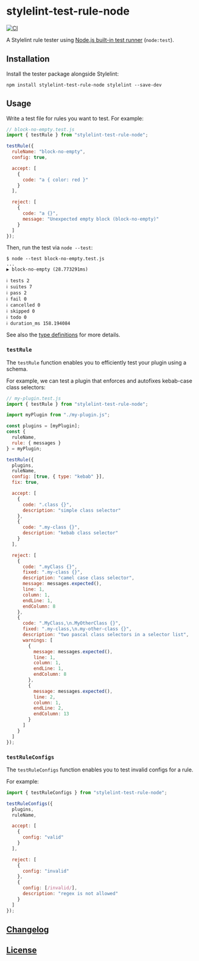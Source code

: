 # stylelint-test-rule-node

[![CI](https://github.com/stylelint/stylelint-test-rule-node/actions/workflows/ci.yml/badge.svg)](https://github.com/stylelint/stylelint-test-rule-node/actions/workflows/ci.yml)

A Stylelint rule tester using [Node.js built-in test runner](https://nodejs.org/api/test.html) (`node:test`).

## Installation

Install the tester package alongside Stylelint:

```shell
npm install stylelint-test-rule-node stylelint --save-dev
```

## Usage

Write a test file for rules you want to test. For example:

```js
// block-no-empty.test.js
import { testRule } from "stylelint-test-rule-node";

testRule({
  ruleName: "block-no-empty",
  config: true,

  accept: [
    {
      code: "a { color: red }"
    }
  ],

  reject: [
    {
      code: "a {}",
      message: "Unexpected empty block (block-no-empty)"
    }
  ]
});
```

Then, run the test via `node --test`:

```sh-session
$ node --test block-no-empty.test.js
...
▶ block-no-empty (28.773291ms)

ℹ tests 2
ℹ suites 7
ℹ pass 2
ℹ fail 0
ℹ cancelled 0
ℹ skipped 0
ℹ todo 0
ℹ duration_ms 158.194084
```

See also the [type definitions](lib/index.d.ts) for more details.

### `testRule`

The `testRule` function enables you to efficiently test your plugin using a schema.

For example, we can test a plugin that enforces and autofixes kebab-case class selectors:

```js
// my-plugin.test.js
import { testRule } from "stylelint-test-rule-node";

import myPlugin from "./my-plugin.js";

const plugins = [myPlugin];
const {
  ruleName,
  rule: { messages }
} = myPlugin;

testRule({
  plugins,
  ruleName,
  config: [true, { type: "kebab" }],
  fix: true,

  accept: [
    {
      code: ".class {}",
      description: "simple class selector"
    },
    {
      code: ".my-class {}",
      description: "kebab class selector"
    }
  ],

  reject: [
    {
      code: ".myClass {}",
      fixed: ".my-class {}",
      description: "camel case class selector",
      message: messages.expected(),
      line: 1,
      column: 1,
      endLine: 1,
      endColumn: 8
    },
    {
      code: ".MyClass,\n.MyOtherClass {}",
      fixed: ".my-class,\n.my-other-class {}",
      description: "two pascal class selectors in a selector list",
      warnings: [
        {
          message: messages.expected(),
          line: 1,
          column: 1,
          endLine: 1,
          endColumn: 8
        },
        {
          message: messages.expected(),
          line: 2,
          column: 1,
          endLine: 2,
          endColumn: 13
        }
      ]
    }
  ]
});
```

### `testRuleConfigs`

The `testRuleConfigs` function enables you to test invalid configs for a rule.

For example:

```js
import { testRuleConfigs } from "stylelint-test-rule-node";

testRuleConfigs({
  plugins,
  ruleName,

  accept: [
    {
      config: "valid"
    }
  ],

  reject: [
    {
      config: "invalid"
    },
    {
      config: [/invalid/],
      description: "regex is not allowed"
    }
  ]
});
```

## [Changelog](CHANGELOG.md)

## [License](LICENSE)

